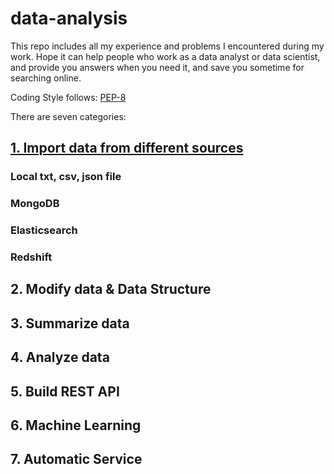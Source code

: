 # data-analysis

This repo includes all my experience and problems I encountered during my work. Hope it can help people who work as a data analyst or data scientist, and provide you answers when you need it, and save you sometime for searching online.

Coding Style follows: [PEP-8](https://www.python.org/dev/peps/pep-0008/)

There are seven categories:

## [1. Import data from different sources](https://github.com/winter-qiu/data-analysis#1-import-data-from-different-sourcesimport-data)

### Local txt, csv, json file

### MongoDB

### Elasticsearch

### Redshift

## 2. Modify data & Data Structure

## 3. Summarize data

## 4. Analyze data

## 5. Build REST API

## 6. Machine Learning

## 7. Automatic Service